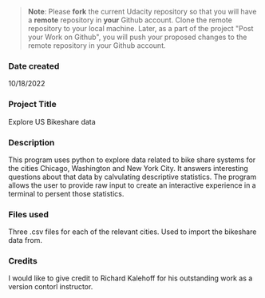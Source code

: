 >**Note**: Please **fork** the current Udacity repository so that you will have a **remote** repository in **your** Github account. Clone the remote repository to your local machine. Later, as a part of the project "Post your Work on Github", you will push your proposed changes to the remote repository in your Github account.

### Date created
10/18/2022

### Project Title
Explore US Bikeshare data

### Description
This program uses python to explore data related to bike share systems for the cities Chicago, Washington and New York City. It answers interesting 
questions about that data by calvulating descriptive statistics. The program allows the user to provide raw input to create an interactive experience
in a terminal to persent those statistics.

### Files used
Three .csv files for each of the relevant cities. Used to import the bikeshare data from. 

### Credits
I would like to give credit to Richard Kalehoff for his outstanding work as a version contorl instructor. 

